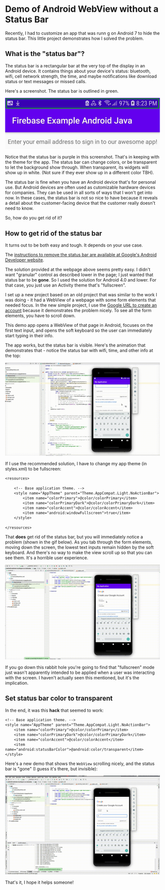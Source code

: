 # Demo of Android WebView without a Status Bar

Recently, I had to customize an app that was runn g on Android 7 to hide the status bar. This little project demonstrates how I solved the problem.

## What is the "status bar"?

The status bar is a rectangular bar at the very top of the display in an Android device. It contains things about your device's status: bluetooth, wifi, cell network strength, the time, and maybe notifications like download status or text messages or missed calls.

Here's a screenshot. The status bar is outlined in green.

![Android status bar](https://github.com/fullStackOasis/android-webview-textinput-no-statusbar/raw/master/android-status-bar.jpg)

Notice that the status bar is purple in this screenshot. That's in keeping with the theme for the app. The status bar can change colors, or be transparent to let the background show through. When transparent, its widgets will show up in white. (Not sure if they ever show up in a different color TBH).

The status bar is fine when you have an Android device that's for personal use. But Android devices are often used as cutomizable hardware devices for companies. They can be used in all sorts of ways that I won't get into now. In these cases, the status bar is not so nice to have because it reveals a detail about the customer-facing device that the customer really doesn't need to know.

So, how do you get rid of it?

## How to get rid of the status bar

It turns out to be both easy and tough. It depends on your use case.

The [instructions to remove the status bar are available at Google's Android Developer website](https://developer.android.com/training/system-ui/status).

The solution provided at the webpage above seems pretty easy. I didn't want "granular" control as described lower in the page; I just wanted that status bar to be **gone**. So I used the solution for Android 4.0 and lower. For that case, you just use an Activity theme that's "fullscreen".

I set up a new project based on an old project that was similar to the work I was doing - it had a WebView of a webpage with some form elements that needed focus. In the new simple project, I use the [Google URL to create an account](https://accounts.google.com/signup/v2/webcreateaccount?flowName=GlifWebSignIn&flowEntry=SignUp) because it demonstrates the problem nicely. To see all the form elements, you have to scroll down.

This demo app opens a WebView of that page in Android, focuses on the first text input, and opens the soft keyboard so the user can immediately start typing in their info.

The app works, but the status bar is visible. Here's the animation that demonstrates that - notice the status bar with wifi, time, and other info at the top:

![Android status bar with WebView and soft keyboard](https://github.com/fullStackOasis/android-webview-textinput-no-statusbar/raw/master/1-trial-without-fullscreen.gif)

If I use the recommended solution, I have to change my app theme (in styles.xml) to be fullscreen:

```
<resources>

    <!-- Base application theme. -->
    <style name="AppTheme" parent="Theme.AppCompat.Light.NoActionBar">
        <item name="colorPrimary">@color/colorPrimary</item>
        <item name="colorPrimaryDark">@color/colorPrimaryDark</item>
        <item name="colorAccent">@color/colorAccent</item>
        <item name="android:windowFullscreen">true</item>
    </style>

</resources>
```

That **does** get rid of the status bar, but you will immediately notice a problem (shown in the gif below). As you tab through the form elements, moving down the screen, the lowest text inputs remain hidden by the soft keyboard. And there's no way to make the view scroll up so that you can see them. It's a horrible user experience.

![Android status bar gone but cannot see lower text inputs due to soft keyboard](https://github.com/fullStackOasis/android-webview-textinput-no-statusbar/raw/master/2-fullscreen-trial-cannot-see-form-inputs.gif)

If you go down this rabbit hole you're going to find that "fullscreen" mode just wasn't apparently intended to be applied when a user was interacting with the screen. I haven't actually seen this mentioned, but it's the implication.

## Set status bar color to transparent

In the end, it was this **hack** that seemed to work:
<resources>

    <!-- Base application theme. -->
    <style name="AppTheme" parent="Theme.AppCompat.Light.NoActionBar">
        <item name="colorPrimary">@color/colorPrimary</item>
        <item name="colorPrimaryDark">@color/colorPrimaryDark</item>
        <item name="colorAccent">@color/colorAccent</item>
        <item name="android:statusBarColor">@android:color/transparent</item>
    </style>

</resources>

Here's a new demo that shows the `WebView` scrolling nicely, and the status bar is "gone" (I guess it's there, but invisible):

![Android status bar invisible and now you can see lower text inputs even with soft keyboard](https://github.com/fullStackOasis/android-webview-textinput-no-statusbar/raw/master/demo-android-transparent-statusbar.gif)

That's it, I hope it helps someone!
